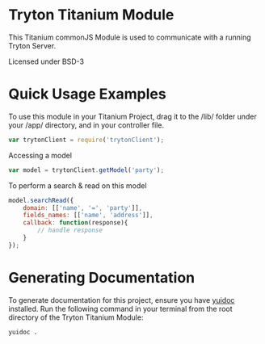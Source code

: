 Tryton Titanium Module
======================

This Titanium commonJS Module is used to communicate with a running Tryton
Server.

Licensed under BSD-3

Quick Usage Examples
====================

To use this module in your Titanium Project, drag it to the /lib/ folder under
your /app/ directory, and in your controller file.

```javascript
var trytonClient = require('trytonClient');
```

Accessing a model

```javascript
var model = trytonClient.getModel('party');
```

To perform a search & read on this model

```javascript
model.searchRead({
    domain: [['name', '=', 'party']],
    fields_names: [['name', 'address']],
    callback: function(response){
        // handle response
    }
});
```

Generating Documentation
========================

To generate documentation for this project, ensure you have
[yuidoc](http://yui.github.io/yuidoc/) installed. Run the following command
in your terminal from the root directory of the Tryton Titanium Module:

    yuidoc .

